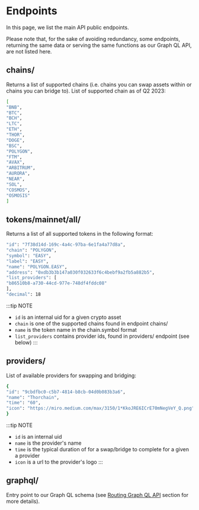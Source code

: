 # Endpoints

In this page, we list the main API public endpoints.

Please note that, for the sake of avoiding redundancy, some endpoints, returning the same data or serving the same functions as our Graph QL API, are not listed here.

## chains/

Returns a list of supported chains (i.e. chains you can swap assets within or chains you can bridge to). List of supported chain as of Q2 2023:

```bash
[
"BNB",
"BTC",
"BCH",
"LTC",
"ETH",
"THOR",
"DOGE",
"BSC",
"POLYGON",
"FTM",
"AVAX",
"ARBITRUM",
"AURORA",
"NEAR",
"SOL",
"COSMOS",
"OSMOSIS"
]
```

## tokens/mainnet/all/

Returns a list of all supported tokens in the following format:

```bash
"id": "7f38d14d-169c-4a4c-97ba-6e1fa4a77d8a",
"chain": "POLYGON",
"symbol": "EASY",
"label": "EASY",
"name": "POLYGON.EASY",
"address": "0xdb3b3b147a030f032633f6c4bebf9a2fb5a882b5",
"list_providers": [
"b86510b8-a730-44cd-977e-748df4fddc08"
],
"decimal": 18
```

:::tip NOTE

- `id` is an internal uid for a given crypto asset
- `chain` is one of the supported chains found in endpoint chains/
- `name` is the token name in the chain.symbol format
- `list_providers` contains provider ids, found in providers/ endpoint (see below)
  :::

## providers/

List of available providers for swapping and bridging:

```bash
{
"id": "9cbdfbc0-c5b7-4814-b8cb-04d0b083b3a6",
"name": "Thorchain",
"time": "60",
"icon": "https://miro.medium.com/max/3150/1*KkoJRE6ICrE70mNegVeY_Q.png"
}
```

:::tip NOTE

- `id` is an internal uid
- `name` is the provider's name
- `time` is the typical duration of for a swap/bridge to complete for a given a provider
- `icon` is a url to the provider's logo
  :::

## graphql/

Entry point to our Graph QL schema (see [Routing Graph QL API](./routing-graph-ql-api) section for more details).
